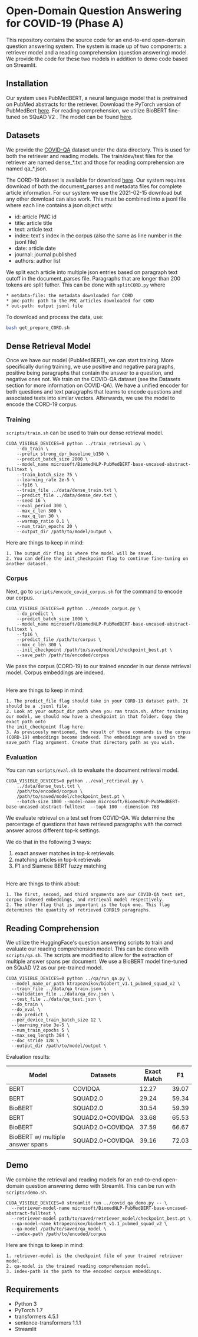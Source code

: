 # Open-Domain Question Answering for COVID-19 (Phase A)

This repository contains the source code for an end-to-end open-domain question answering system. The system is made up of two components: a retriever model and a reading comprehension (question answering) model. We provide the code for these two models in addition to demo code based on Streamlit. 


## Installation
Our system uses PubMedBERT, a neural language model that is pretrained on PubMed abstracts for the retriever. Download the PyTorch version of PubMedBert [here](https://huggingface.co/microsoft/BiomedNLP-PubMedBERT-base-uncased-abstract/tree/main). 
For reading comprehension, we utilize BioBERT fine-tuned on SQuAD V2 . The model can be found [here](https://huggingface.co/ktrapeznikov/biobert_v1.1_pubmed_squad_v2).


## Datasets
We provide the [COVID-QA](https://www.aclweb.org/anthology/2020.nlpcovid19-acl.18.pdf) dataset under the data directory. This is used for both the retriever and reading models. The train/dev/test files for the retriever are named dense_\*.txt and those for reading comprehension are named qa_\*.json.

The CORD-19 dataset is available for download [here](https://ai2-semanticscholar-cord-19.s3-us-west-2.amazonaws.com/historical_releases.html). Our system requires download of both the document_parses and metadata files for complete article information. For our system we use the 2021-02-15 download but any other download can also work. This must be combined into a jsonl file where each line contains a json object with:
  * id: article PMC id
  * title: article title
  * text: article text
  * index: text's index in the corpus (also the same as line number in the jsonl file)
  * date: article date 
  * journal: journal published
  * authors: author list

We split each article into multiple json entries based on paragraph text cutoff in the document_parses file. Paragraphs that are longer than 200 tokens are split futher. This can be done with ```splitCORD.py``` where
```
* metdata-file: the metadata downloaded for CORD
* pmc-path: path to the PMC articles downloaded for CORD
* out-path: output jsonl file
```

To download and process the data, use:
```bash
bash get_prepare_CORD.sh
```

## Dense Retrieval Model
Once we have our model (PubMedBERT), we can start training. More specifically during training, we use positive and negative paragraphs, positive being paragraphs that contain the answer to a question, and negative ones not. We train on the COVID-QA dataset (see the Datasets section for more information on COVID-QA). We have a unified encoder for both questions and text paragraphs that learns to encode questions and associated texts into similar vectors. Afterwards, we use the model to encode the CORD-19 corpus.
### Training
```scripts/train.sh``` can be used to train our dense retrieval model.
```
CUDA_VISIBLE_DEVICES=0 python ../train_retrieval.py \
    --do_train \
    --prefix strong_dpr_baseline_b150 \
    --predict_batch_size 2000 \
    --model_name microsoft/BiomedNLP-PubMedBERT-base-uncased-abstract-fulltext \
    --train_batch_size 75 \
    --learning_rate 2e-5 \
    --fp16 \
    --train_file ../data/dense_train.txt \
    --predict_file ../data/dense_dev.txt \
    --seed 16 \
    --eval_period 300 \
    --max_c_len 300 \
    --max_q_len 30 \
    --warmup_ratio 0.1 \
    --num_train_epochs 20 \
    --output_dir /path/to/model/output \
```

Here are things to keep in mind:
```
1. The output_dir flag is where the model will be saved.
2. You can define the init_checkpoint flag to continue fine-tuning on another dataset.
```

### Corpus
Next, go to ```scripts/encode_covid_corpus.sh``` for the command to encode our corpus.
```
CUDA_VISIBLE_DEVICES=0 python ../encode_corpus.py \
    --do_predict \
    --predict_batch_size 1000 \
    --model_name microsoft/BiomedNLP-PubMedBERT-base-uncased-abstract-fulltext \
    --fp16 \
    --predict_file /path/to/corpus \
    --max_c_len 300 \
    --init_checkpoint /path/to/saved/model/checkpoint_best.pt \
    --save_path /path/to/encoded/corpus
```

We pass the corpus (CORD-19) to our trained encoder in our dense retrieval model. Corpus embeddings are indexed. 
<br></br>

Here are things to keep in mind:
```
1. The predict_file flag should take in your CORD-19 dataset path. It should be a .jsonl file.
2. Look at your output_dir path when you ran train.sh. After training our model, we should now have a checkpoint in that folder. Copy the exact path onto
the init_checkpoint flag here.
3. As previously mentioned, the result of these commands is the corpus (CORD-19) embeddings become indexed. The embeddings are saved in the save_path flag argument. Create that directory path as you wish.
```

### Evaluation
You can run ```scripts/eval.sh``` to evaluate the document retrieval model.
```
CUDA_VISIBLE_DEVICES=0 python ../eval_retrieval.py \
    ../data/dense_test.txt \
    /path/to/encoded/corpus \
    /path/to/saved/model/checkpoint_best.pt \
    --batch-size 1000 --model-name microsoft/BiomedNLP-PubMedBERT-base-uncased-abstract-fulltext  --topk 100 --dimension 768
```
We evaluate retrieval on a test set from COVID-QA. We determine the percentage of questions that have retrieved paragraphs with the correct answer across different top-k settings.

We do that in the following 3 ways:
1. exact answer matches in top-k retrievals
2. matching articles in top-k retrievals
3. F1 and Siamese BERT fuzzy matching
<br></br>

Here are things to think about:
```
1. The first, second, and third arguments are our COVID-QA test set, corpus indexed embeddings, and retrieval model respectively.
2. The other flag that is important is the topk one. This flag determines the quantity of retrieved CORD19 paragraphs.
```

## Reading Comprehension
We utilize the HuggingFace's question answering scripts to train and evaluate our reading comprehension model. This can be done with ```scripts/qa.sh```. The scripts are modified to allow for the extraction of multiple answer spans per document. We use a BioBERT model fine-tuned on SQuAD V2 as our pre-trained model.
```
CUDA_VISIBLE_DEVICES=0 python ../qa/run_qa.py \
  --model_name_or_path ktrapeznikov/biobert_v1.1_pubmed_squad_v2 \
  --train_file ../data/qa_train.json \
  --validation_file ../data/qa_dev.json \
  --test_file ../data/qa_test.json \
  --do_train \
  --do_eval \
  --do_predict \
  --per_device_train_batch_size 12 \
  --learning_rate 3e-5 \
  --num_train_epochs 5 \
  --max_seq_length 384 \
  --doc_stride 128 \
  --output_dir /path/to/model/output \
```

Evaluation results:

| Model                                | Datasets             | Exact Match | F1          |
| -----------                          | -----------          | ----------- | ----------- |
| BERT                                 | COVIDQA              | 12.27       | 39.07       |
| BERT                                 | SQUAD2.0             | 29.24       | 59.34       |
| BioBERT                              | SQUAD2.0             | 30.54       | 59.39       |
| BERT                                 | SQUAD2.0+COVIDQA     | 33.68       | 65.53       |
| BioBERT                              | SQUAD2.0+COVIDQA     | 37.59       | 66.67       |
| BioBERT w/ multiple answer spans     | SQUAD2.0+COVIDQA     | 39.16       | 72.03       |

## Demo
We combine the retrieval and reading models for an end-to-end open-domain question answering demo with Streamlit. This can be run with ```scripts/demo.sh```.
```
CUDA_VISIBLE_DEVICES=0 streamlit run ../covid_qa_demo.py -- \
  --retriever-model-name microsoft/BiomedNLP-PubMedBERT-base-uncased-abstract-fulltext \
  --retriever-model path/to/saved/retriever_model/checkpoint_best.pt \
  --qa-model-name ktrapeznikov/biobert_v1.1_pubmed_squad_v2 \
  --qa-model /path/to/saved/qa_model \
  --index-path /path/to/encoded/corpus
```
Here are things to keep in mind:
```
1. retriever-model is the checkpoint file of your trained retriever model.
2. qa-model is the trained reading comprehension model.
3. index-path is the path to the encoded corpus embeddings.
```

## Requirements
- Python 3
- PyTorch 1.7
- transformers 4.5.1
- sentence-transformers 1.1.1
- Streamlit
